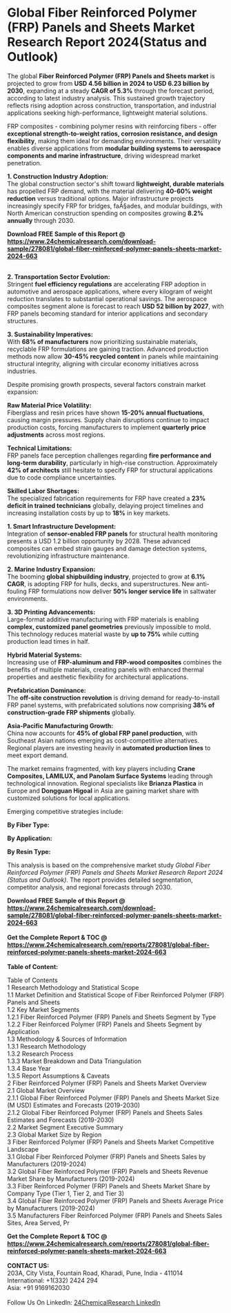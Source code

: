 <h1>Global Fiber Reinforced Polymer (FRP) Panels and Sheets Market Research Report 2024(Status and Outlook)</h1><p>The global <strong>Fiber Reinforced Polymer (FRP) Panels and Sheets market</strong> is projected to grow from <strong>USD 4.56 billion in 2024 to USD 6.23 billion by 2030</strong>, expanding at a steady <strong>CAGR of 5.3%</strong> through the forecast period, according to latest industry analysis. This sustained growth trajectory reflects rising adoption across construction, transportation, and industrial applications seeking high-performance, lightweight material solutions.</p><p>FRP composites - combining polymer resins with reinforcing fibers - offer <strong>exceptional strength-to-weight ratios, corrosion resistance, and design flexibility</strong>, making them ideal for demanding environments. Their versatility enables diverse applications from <strong>modular building systems to aerospace components and marine infrastructure</strong>, driving widespread market penetration.</p><p><strong>1. Construction Industry Adoption:</strong><br>
The global construction sector's shift toward <strong>lightweight, durable materials</strong> has propelled FRP demand, with the material delivering <strong>40-60% weight reduction</strong> versus traditional options. Major infrastructure projects increasingly specify FRP for bridges, faÃ§ades, and modular buildings, with North American construction spending on composites growing <strong>8.2% annually</strong> through 2030.</p><div><b>Download FREE Sample of this Report @ 
            <a href="https://www.24chemicalresearch.com/download-sample/278081/global-fiber-reinforced-polymer-panels-sheets-market-2024-663">
            https://www.24chemicalresearch.com/download-sample/278081/global-fiber-reinforced-polymer-panels-sheets-market-2024-663</a></b></div><br><p><strong>2. Transportation Sector Evolution:</strong><br>
Stringent <strong>fuel efficiency regulations</strong> are accelerating FRP adoption in automotive and aerospace applications, where every kilogram of weight reduction translates to substantial operational savings. The aerospace composites segment alone is forecast to reach <strong>USD 52 billion by 2027</strong>, with FRP panels becoming standard for interior applications and secondary structures.</p><p><strong>3. Sustainability Imperatives:</strong><br>
With <strong>68% of manufacturers</strong> now prioritizing sustainable materials, recyclable FRP formulations are gaining traction. Advanced production methods now allow <strong>30-45% recycled content</strong> in panels while maintaining structural integrity, aligning with circular economy initiatives across industries.</p><p>Despite promising growth prospects, several factors constrain market expansion:</p><p><strong>Raw Material Price Volatility:</strong><br>
Fiberglass and resin prices have shown <strong>15-20% annual fluctuations</strong>, causing margin pressures. Supply chain disruptions continue to impact production costs, forcing manufacturers to implement <strong>quarterly price adjustments</strong> across most regions.</p><p><strong>Technical Limitations:</strong><br>
FRP panels face perception challenges regarding <strong>fire performance and long-term durability</strong>, particularly in high-rise construction. Approximately <strong>42% of architects</strong> still hesitate to specify FRP for structural applications due to code compliance uncertainties.</p><p><strong>Skilled Labor Shortages:</strong><br>
The specialized fabrication requirements for FRP have created a <strong>23% deficit in trained technicians</strong> globally, delaying project timelines and increasing installation costs by up to <strong>18%</strong> in key markets.</p><p><strong>1. Smart Infrastructure Development:</strong><br>
Integration of <strong>sensor-enabled FRP panels</strong> for structural health monitoring presents a USD 1.2 billion opportunity by 2028. These advanced composites can embed strain gauges and damage detection systems, revolutionizing infrastructure maintenance.</p><p><strong>2. Marine Industry Expansion:</strong><br>
The booming <strong>global shipbuilding industry</strong>, projected to grow at <strong>6.1% CAGR</strong>, is adopting FRP for hulls, decks, and superstructures. New anti-fouling FRP formulations now deliver <strong>50% longer service life</strong> in saltwater environments.</p><p><strong>3. 3D Printing Advancements:</strong><br>
Large-format additive manufacturing with FRP materials is enabling <strong>complex, customized panel geometries</strong> previously impossible to mold. This technology reduces material waste by <strong>up to 75%</strong> while cutting production lead times in half.</p><p><strong>Hybrid Material Systems:</strong><br>
Increasing use of <strong>FRP-aluminum and FRP-wood composites</strong> combines the benefits of multiple materials, creating panels with enhanced thermal properties and aesthetic flexibility for architectural applications.</p><p><strong>Prefabrication Dominance:</strong><br>
The <strong>off-site construction revolution</strong> is driving demand for ready-to-install FRP panel systems, with prefabricated solutions now comprising <strong>38% of construction-grade FRP shipments</strong> globally.</p><p><strong>Asia-Pacific Manufacturing Growth:</strong><br>
China now accounts for <strong>45% of global FRP panel production</strong>, with Southeast Asian nations emerging as cost-competitive alternatives. Regional players are investing heavily in <strong>automated production lines</strong> to meet export demand.</p><p>The market remains fragmented, with key players including <strong>Crane Composites, LAMILUX, and Panolam Surface Systems</strong> leading through technological innovation. Regional specialists like <strong>Brianza Plastica</strong> in Europe and <strong>Dongguan Higoal</strong> in Asia are gaining market share with customized solutions for local applications.</p><p>Emerging competitive strategies include:</p><p><strong>By Fiber Type:</strong></p><p><strong>By Application:</strong></p><p><strong>By Resin Type:</strong></p><p>This analysis is based on the comprehensive market study <em>Global Fiber Reinforced Polymer (FRP) Panels and Sheets Market Research Report 2024 (Status and Outlook)</em>. The report provides detailed segmentation, competitor analysis, and regional forecasts through 2030.</p><div><b>Download FREE Sample of this Report @ 
            <a href="https://www.24chemicalresearch.com/download-sample/278081/global-fiber-reinforced-polymer-panels-sheets-market-2024-663">
            https://www.24chemicalresearch.com/download-sample/278081/global-fiber-reinforced-polymer-panels-sheets-market-2024-663</a></b></div><br><div><b>Get the Complete Report & TOC @ 
            <a href="https://www.24chemicalresearch.com/reports/278081/global-fiber-reinforced-polymer-panels-sheets-market-2024-663">
            https://www.24chemicalresearch.com/reports/278081/global-fiber-reinforced-polymer-panels-sheets-market-2024-663</a></b></div><br>
            <b>Table of Content:</b><p>Table of Contents<br />
1 Research Methodology and Statistical Scope<br />
1.1 Market Definition and Statistical Scope of Fiber Reinforced Polymer (FRP) Panels and Sheets<br />
1.2 Key Market Segments<br />
1.2.1 Fiber Reinforced Polymer (FRP) Panels and Sheets Segment by Type<br />
1.2.2 Fiber Reinforced Polymer (FRP) Panels and Sheets Segment by Application<br />
1.3 Methodology & Sources of Information<br />
1.3.1 Research Methodology<br />
1.3.2 Research Process<br />
1.3.3 Market Breakdown and Data Triangulation<br />
1.3.4 Base Year<br />
1.3.5 Report Assumptions & Caveats<br />
2 Fiber Reinforced Polymer (FRP) Panels and Sheets Market Overview<br />
2.1 Global Market Overview<br />
2.1.1 Global Fiber Reinforced Polymer (FRP) Panels and Sheets Market Size (M USD) Estimates and Forecasts (2019-2030)<br />
2.1.2 Global Fiber Reinforced Polymer (FRP) Panels and Sheets Sales Estimates and Forecasts (2019-2030)<br />
2.2 Market Segment Executive Summary<br />
2.3 Global Market Size by Region<br />
3 Fiber Reinforced Polymer (FRP) Panels and Sheets Market Competitive Landscape<br />
3.1 Global Fiber Reinforced Polymer (FRP) Panels and Sheets Sales by Manufacturers (2019-2024)<br />
3.2 Global Fiber Reinforced Polymer (FRP) Panels and Sheets Revenue Market Share by Manufacturers (2019-2024)<br />
3.3 Fiber Reinforced Polymer (FRP) Panels and Sheets Market Share by Company Type (Tier 1, Tier 2, and Tier 3)<br />
3.4 Global Fiber Reinforced Polymer (FRP) Panels and Sheets Average Price by Manufacturers (2019-2024)<br />
3.5 Manufacturers Fiber Reinforced Polymer (FRP) Panels and Sheets Sales Sites, Area Served, Pr</p><div><b>Get the Complete Report & TOC @ 
            <a href="https://www.24chemicalresearch.com/reports/278081/global-fiber-reinforced-polymer-panels-sheets-market-2024-663">
            https://www.24chemicalresearch.com/reports/278081/global-fiber-reinforced-polymer-panels-sheets-market-2024-663</a></b></div><br><b>CONTACT US:</b><br>
            203A, City Vista, Fountain Road, Kharadi, Pune, India - 411014<br>
            International: +1(332) 2424 294<br>
            Asia: +91 9169162030 <br><br>
            Follow Us On LinkedIn: <a href="https://www.linkedin.com/company/24chemicalresearch/">24ChemicalResearch LinkedIn</a>